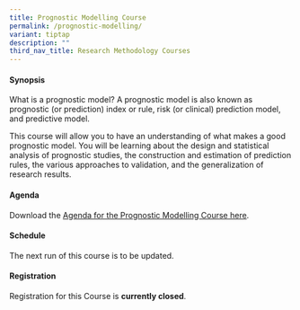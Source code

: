 ```yaml
---
title: Prognostic Modelling Course
permalink: /prognostic-modelling/
variant: tiptap
description: ""
third_nav_title: Research Methodology Courses
---
```

<h4><strong>Synopsis</strong></h4>
<p>What is a prognostic model? A prognostic model is also known as prognostic
(or prediction) index or rule, risk (or clinical) prediction model, and
predictive model.</p>
<p>This course will allow you to have an understanding of what makes a good
prognostic model. You will be learning about the design and statistical
analysis of prognostic studies, the construction and estimation of prediction
rules, the various approaches to validation, and the generalization of
research results.</p>
<h4><strong>Agenda</strong></h4>
<p>Download the <a href="/files/Training/Agenda__Prognostic_Model_Course_NS.pdf" rel="noopener nofollow" target="_blank">Agenda for the Prognostic Modelling Course here</a>.</p>
<h4><strong>Schedule</strong></h4>
<p>The next run of this course is to be updated.</p>
<h4><strong>Registration</strong></h4>
<p>Registration for this Course is <strong>currently closed</strong>.</p>
<p></p>
<p></p>
<p></p>